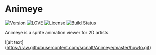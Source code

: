 # Animeye
[![Version](https://img.shields.io/badge/version-0.2-blue.svg)](https://github.com/srcnalt/Animeye/tree/master/Build)
[![LOVE](https://img.shields.io/badge/L%C3%96VE-0.10.2-ff69b4.svg)](http://love2d.org/)
[![License](http://img.shields.io/badge/Licence-MIT-brightgreen.svg)](LICENSE.md)
[![Build Status](https://travis-ci.org/srcnalt/Animeye.svg)](https://travis-ci.org/srcnalt/Animeye)

Animeye is a sprite animation viewer for 2D artists.

![alt text] (https://raw.githubusercontent.com/srcnalt/Animeye/master/howto.gif)
